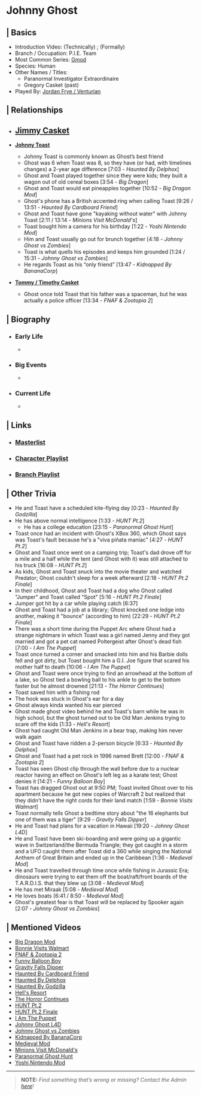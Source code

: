 # Johnny Ghost  


## | Basics  
- Introduction Video: \(Technically) [](); \(Formally) []()  
- Branch / Occupation: P.I.E. Team  
- Most Common Series: [Gmod](6.Series/Gmod.html)  
- Species: Human  
- Other Names / Titles:   
  - Paranormal Investigator Extraordinaire  
  - Gregory Casket \(past)
- Played By: [Jordan Frye / Venturian](3.Siblings/3.1.Jordan-Frye-Venturian.html)  


## | Relationships  
- [**Jimmy Casket**](5.Characters/Jimmy_Casket.html)
  - 

- [**Johnny Toast**](5.Characters/Johnny_Toast.html)  
  - Johnny Toast is commonly known as Ghost’s best friend  
  - Ghost was 6 when Toast was 8, so they have \(or had, with timelines changes) a 2-year age difference [7:03 - *Haunted By Delphox*]
  - Ghost and Toast played together since they were kids; they built a wagon out of old cereal boxes \[3:54 - *Big Dragon*]
  - Ghost and Toast would eat pineapples together \[10:52 - *Big Dragon Mod*]
  - Ghost's phone has a British accented ring when calling Toast \[9:26 / 13:51 - *Haunted By Cardboard Friend*]
  - Ghost and Toast have gone "kayaking without water" with Johnny Toast \[2:11 / 13:14 - *Minions Visit McDonald's*]
  - Toast bought him a camera for his birthday \[1:22 - *Yoshi Nintendo Mod*]
  - Him and Toast usually go out for brunch together \[4:18 - *Johnny Ghost vs Zombies*]
  - Toast is what quells his episodes and keeps him grounded \[1:24 / 15:31 - *Johnny Ghost vs Zombies*]
  - He regards Toast as his “only friend” \[13:47 - *Kidnapped By BananaCorp*]

- [**Tommy / Timothy Casket**]()
   - Ghost once told Toast that his father was a spaceman, but he was actually a police officer \[13:34 - *FNAF & Zootopia 2*]


## | Biography  
- ### Early Life  
  -   
- ### Big Events  
  -   
- ### Current Life  
  -   


## | Links  
- ### [Masterlist]()  
- ### [Character Playlist]()  
- ### [Branch Playlist]()  


## | Other Trivia  
- He and Toast have a scheduled kite-flying day \[0:23 - *Haunted By Godzilla*]  
- He has above normal intelligence \[1:33 - *HUNT Pt.2*]
   - He has a college education \[23:15 - *Paranormal Ghost Hunt*]
- Toast once had an incident with Ghost's XBox 360, which Ghost says was Toast's fault because he's a "viva piñata maniac" \[4:27 - *HUNT Pt.2*]
- Ghost and Toast once went on a camping trip; Toast's dad drove off for a mile and a half while the tent \(and Ghost with it) was still attached to his truck \[16:08 - *HUNT Pt.2*]
- As kids, Ghost and Toast snuck into the movie theater and watched Predator; Ghost couldn't sleep for a week afterward \[2:18 - *HUNT Pt.2 Finale*]
- In their childhood, Ghost and Toast had a dog who Ghost called "Jumper" and Toast called "Spot" \[5:16 - *HUNT Pt.2 Finale*]
 - Jumper got hit by a car while playing catch \[6:37]
- Ghost and Toast had a job at a library; Ghost knocked one ledge into another, making it "bounce" \(according to him) \[22:29 - *HUNT Pt.2 Finale*]
- There was a short time during the Puppet Arc where Ghost had a strange nightmare in which Toast was a girl named Jenny and they got married and got a pet cat named Poltergeist after Ghost's dead fish \[7:00 - *I Am The Puppet*]
- Toast once turned a corner and smacked into him and his Barbie dolls fell and got dirty, but Toast bought him a G.I. Joe figure that scared his mother half to death \[10:06 - *I Am The Puppet*]
- Ghost and Toast were once trying to find an arrowhead at the bottom of a lake, so Ghost tied a bowling ball to his ankle to get to the bottom faster but he almost drowned \[21:13 - *The Horror Continues*]
 - Toast saved him with a fishing rod
 - The hook was stuck in Ghost's ear for a day
 - Ghost always kinda wanted his ear pierced
- Ghost made ghost video behind he and Toast's barn while he was in high school, but the ghost turned out to be Old Man Jenkins trying to scare off the kids \[1:33 - *Hell's Resort*]
 - Ghost had caught Old Man Jenkins in a bear trap, making him never walk again
- Ghost and Toast have ridden a 2-person bicycle \[6:33 - *Haunted By Delphox*]
- Ghost and Toast had a pet rock in 1996 named Brett \[12:00 - *FNAF & Zootopia 2*]
- Toast has seen Ghost clip through the wall before due to a nuclear reactor having an effect on Ghost's left leg as a karate test; Ghost denies it \[14:21 - *Funny Balloon Boy*]
- Toast has dragged Ghost out at 9:50 PM; Toast invited Ghost over to his apartment because he got new copies of Warcraft 2 but realized that they didn't have the right cords for their land match \[1:59 - *Bonnie Visits Walmart*]
- Toast normally tells Ghost a bedtime story about "the 16 elephants but one of them was a tiger" \[9:29 - *Gravity Falls Dipper*]
- He and Toast had plans for a vacation in Hawaii \[19:20 - *Johnny Ghost L4D*]
- He and Toast have been ski-boarding and were going up a gigantic wave in Switzerland/the Bermuda Triangle; they got caught in a storm and a UFO caught them after Toast did a 360 while singing the National Anthem of Great Britain and ended up in the Caribbean \[1:36 - *Medieval Mod*]
- He and Toast travelled through time once while fishing in Jurassic Era; dinosaurs were trying to eat them off the boat/raft/front boards of the T.A.R.D.I.S. that they blew up \[3:08 - *Medieval Mod*]
- He has met Miraak \[5:08 - *Medieval Mod*]
- He loves boats \[6:41 / 8:50 - *Medieval Mod*]
- Ghost's greatest fear is that Toast will be replaced by Spooker again \[2:07 - *Johnny Ghost vs Zombies*]
  

## | Mentioned Videos
- [Big Dragon Mod](https://youtu.be/nkWX5eoDSEk)
- [Bonnie Visits Walmart](https://youtu.be/CDd5-Sow97g)
- [FNAF & Zootopia 2](https://youtu.be/QIj9VgYm2Og)
- [Funny Balloon Boy](https://youtu.be/EnoiRkmE1y8)
- [Gravity Falls Dipper](https://youtu.be/1_W8aGKltEI)
- [Haunted By Cardboard Friend](https://youtu.be/jG3Iarj08BQ)
- [Haunted By Delphox](https://youtu.be/gVmjfDiJ184)
- [Haunted By Godzilla](https://youtu.be/BehxBDbUJlI)
- [Hell's Resort](https://youtu.be/mqVWhWEK2AQ)
- [The Horror Continues](https://youtu.be/YSmqZ0T6Enk)
- [HUNT Pt.2](https://youtu.be/Q_iwzgwlbwg)
- [HUNT Pt.2 Finale](https://youtu.be/nNLNxjfItLU)
- [I Am The Puppet](https://youtu.be/NuONWZ-LDQ0)
- [Johnny Ghost L4D](https://youtu.be/u4msj3CN7yI)
- [Johnny Ghost vs Zombies](https://youtu.be/ZZi4QOcKkno)
- [Kidnapped By BananaCorp](https://youtu.be/wt_kHMmAnTQ)
- [Medieval Mod](https://youtu.be/C9Gvs-3MxNY)
- [Minions Visit McDonald's](https://youtu.be/Yk0RNCWNQKY)
- [Paranormal Ghost Hunt](https://youtu.be/VEq4ggHacoU)
- [Yoshi Nintendo Mod](https://youtu.be/ptihpSu4vcY)

----

> **NOTE:** *Find something that’s wrong or missing? Contact the Admin [here](./chapter_2.html)!*